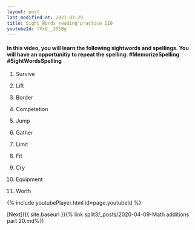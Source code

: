 ```yaml
---
layout: post
last_modified_at: 2021-03-29
title: Sight Words reading practice 110
youtubeId: lVxG__2S5Bg
---
```

 
 
<h4> In this video, you will learn the following sightwords and spellings. You will have an opportunitiy to repeat the spelling. #MemorizeSpelling #SightWordsSpelling</h4>

1) Survive

2) Lift

3) Border

4) Competetion

5) Jump

6) Gather

7) Limit

8) Fit

9) Cry

10) Equipment

11) Worth






 
{% include youtubePlayer.html id=page.youtubeId %}
 
 

[Next]({{ site.baseurl }}{% link  split3/_posts/2020-04-09-Math additions part 20.md%})
 
